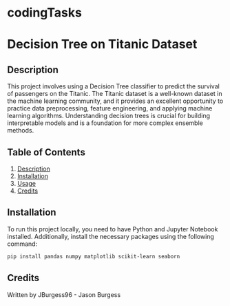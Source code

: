 # codingTasks
# Decision Tree on Titanic Dataset

## Description
This project involves using a Decision Tree classifier to predict the survival of passengers on the Titanic. The Titanic dataset is a well-known dataset in the machine learning community, and it provides an excellent opportunity to practice data preprocessing, feature engineering, and applying machine learning algorithms. Understanding decision trees is crucial for building interpretable models and is a foundation for more complex ensemble methods.

## Table of Contents
1. [Description](#description)
2. [Installation](#installation)
3. [Usage](#usage)
4. [Credits](#credits)

## Installation
To run this project locally, you need to have Python and Jupyter Notebook installed. Additionally, install the necessary packages using the following command:

```bash
pip install pandas numpy matplotlib scikit-learn seaborn
```

## Credits
Written by JBurgess96 - Jason Burgess

